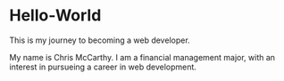 # Hello-World
This is my journey to becoming a web developer.

My name is Chris McCarthy. I am a financial management major, with an interest in pursueing a career in web development.
